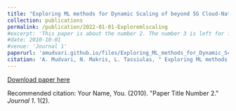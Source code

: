 ```yaml
---
title: "Exploring ML methods for Dynamic Scaling of beyond 5G Cloud-Native RANs"
collection: publications
permalink: /publication/2022-01-01-Exploremlscaling
#excerpt: 'This paper is about the number 2. The number 3 is left for future work.'
#date: 2010-10-01
#venue: 'Journal 1'
paperurl: 'amudvari.github.io/files/Exploring_ML_methods_for_Dynamic_Scaling_of_beyond_5G_Cloud-Native_RANs.pdf'
citation: 'A. Mudvari, N. Makris, L. Tassiulas, " Exploring ML methods for Dynamic Scaling of beyond 5G Cloud-Native RANs," IEEE International Conference on Communications (ICC), 2022'
---
```



[Download paper here](amudvari.github.io/files/Exploring_ML_methods_for_Dynamic_Scaling_of_beyond_5G_Cloud-Native_RANs.pdf)

Recommended citation: Your Name, You. (2010). "Paper Title Number 2." <i>Journal 1</i>. 1(2).